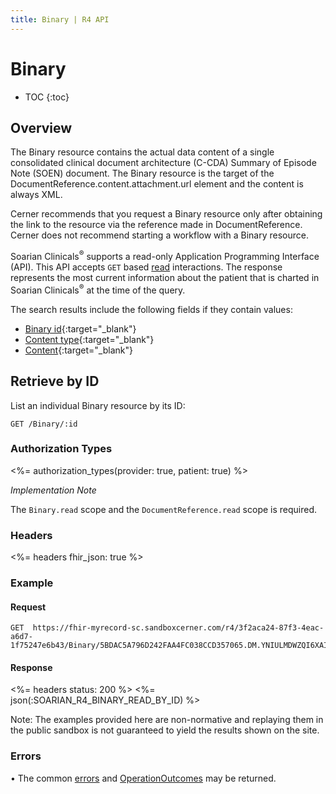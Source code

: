 ```yaml
---
title: Binary | R4 API
---
```


# Binary

* TOC
{:toc}

## Overview

The Binary resource contains the actual data content of a single consolidated clinical document architecture (C-CDA)  Summary of Episode Note (SOEN) document. The Binary resource is the target of the DocumentReference.content.attachment.url element and the content is always XML.

Cerner recommends that you request a Binary resource only after obtaining the link to the resource via the reference made in DocumentReference. Cerner does not recommend starting a workflow with a Binary resource.

Soarian Clinicals<sup>®</sup> supports a read-only Application Programming Interface (API). This API accepts `GET` based [read] interactions. The response represents the most current information about the patient that is charted in Soarian Clinicals<sup>®</sup> at the time of the query. 

The search results include the following fields if they contain values:

* [Binary id](https://hl7.org/fhir/r4/resource-definitions.html#Resource.id){:target="_blank"}
* [Content type](https://hl7.org/fhir/r4/binary-definitions.html#Binary.contentType){:target="_blank"}
* [Content](https://hl7.org/fhir/r4/binary-definitions.html#Binary.data){:target="_blank"}

## Retrieve by ID

List an individual Binary resource by its ID:

    GET /Binary/:id


### Authorization Types

<%= authorization_types(provider: true, patient: true) %>

_Implementation Note_

The `Binary.read` scope and the `DocumentReference.read` scope is required.

### Headers

<%= headers fhir_json: true %>

### Example

#### Request

    GET  https://fhir-myrecord-sc.sandboxcerner.com/r4/3f2aca24-87f3-4eac-a6d7-1f75247e6b43/Binary/5BDAC5A796D242FAA4FC038CCD357065.DM.YNIULMDWZQI6XAIPABIFNDRONA

#### Response

<%= headers status: 200 %>
<%= json(:SOARIAN_R4_BINARY_READ_BY_ID) %>

Note: The examples provided here are non-normative and replaying them in the public sandbox is not guaranteed to yield the results shown on the site.

### Errors

• The common [errors] and [OperationOutcomes] may be returned.
 
[errors]: ../../#client-errors
[OperationOutcomes]: ../../#operation-outcomes
[read]: https://www.hl7.org/fhir/http.html#read
